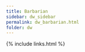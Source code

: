 ```yaml
---
title: Barbarian
sidebar: dw_sidebar
permalink: dw_barbarian.html
folder: dw
---
```



{% include links.html %}
